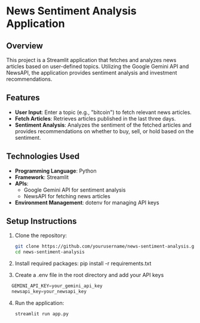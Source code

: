 # News Sentiment Analysis Application

## Overview
This project is a Streamlit application that fetches and analyzes news articles based on user-defined topics. Utilizing the Google Gemini API and NewsAPI, the application provides sentiment analysis and investment recommendations.

## Features
- **User Input**: Enter a topic (e.g., "bitcoin") to fetch relevant news articles.
- **Fetch Articles**: Retrieves articles published in the last three days.
- **Sentiment Analysis**: Analyzes the sentiment of the fetched articles and provides recommendations on whether to buy, sell, or hold based on the sentiment.

## Technologies Used
- **Programming Language**: Python
- **Framework**: Streamlit
- **APIs**:
  - Google Gemini API for sentiment analysis
  - NewsAPI for fetching news articles
- **Environment Management**: dotenv for managing API keys

## Setup Instructions
1. Clone the repository:
   ```bash
   git clone https://github.com/yourusername/news-sentiment-analysis.git
   cd news-sentiment-analysis

2. Install required packages:
pip install -r requirements.txt

3. Create a .env file in the root directory and add your API keys
 ```python
   GEMINI_API_KEY=your_gemini_api_key
   newsapi_key=your_newsapi_key
   ```

4. Run the application:
   ```bash
   streamlit run app.py
```



